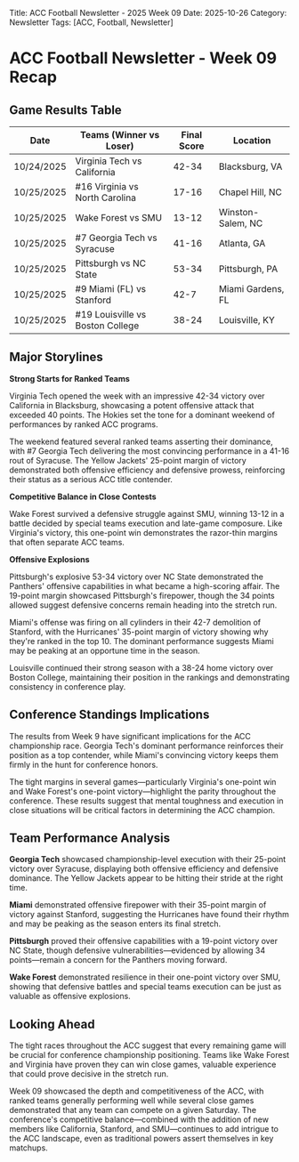 Title: ACC Football Newsletter - 2025 Week 09
Date: 2025-10-26
Category: Newsletter
Tags: [ACC, Football, Newsletter]
# ACC Football Newsletter - Week 09 Recap

## Game Results Table

| Date | Teams (Winner vs Loser) | Final Score | Location |
|------|-------------------------|-------------|----------|
| 10/24/2025 | Virginia Tech vs California | 42-34 | Blacksburg, VA |
| 10/25/2025 | #16 Virginia vs North Carolina | 17-16 | Chapel Hill, NC |
| 10/25/2025 | Wake Forest vs SMU | 13-12 | Winston-Salem, NC |
| 10/25/2025 | #7 Georgia Tech vs Syracuse | 41-16 | Atlanta, GA |
| 10/25/2025 | Pittsburgh vs NC State | 53-34 | Pittsburgh, PA |
| 10/25/2025 | #9 Miami (FL) vs Stanford | 42-7 | Miami Gardens, FL |
| 10/25/2025 | #19 Louisville vs Boston College | 38-24 | Louisville, KY |

## Major Storylines

**Strong Starts for Ranked Teams**

Virginia Tech opened the week with an impressive 42-34 victory over California in Blacksburg, showcasing a potent offensive attack that exceeded 40 points. The Hokies set the tone for a dominant weekend of performances by ranked ACC programs.

The weekend featured several ranked teams asserting their dominance, with #7 Georgia Tech delivering the most convincing performance in a 41-16 rout of Syracuse. The Yellow Jackets' 25-point margin of victory demonstrated both offensive efficiency and defensive prowess, reinforcing their status as a serious ACC title contender.

**Competitive Balance in Close Contests**

Wake Forest survived a defensive struggle against SMU, winning 13-12 in a battle decided by special teams execution and late-game composure. Like Virginia's victory, this one-point win demonstrates the razor-thin margins that often separate ACC teams.

**Offensive Explosions**

Pittsburgh's explosive 53-34 victory over NC State demonstrated the Panthers' offensive capabilities in what became a high-scoring affair. The 19-point margin showcased Pittsburgh's firepower, though the 34 points allowed suggest defensive concerns remain heading into the stretch run.

Miami's offense was firing on all cylinders in their 42-7 demolition of Stanford, with the Hurricanes' 35-point margin of victory showing why they're ranked in the top 10. The dominant performance suggests Miami may be peaking at an opportune time in the season.

Louisville continued their strong season with a 38-24 home victory over Boston College, maintaining their position in the rankings and demonstrating consistency in conference play.

## Conference Standings Implications

The results from Week 9 have significant implications for the ACC championship race. Georgia Tech's dominant performance reinforces their position as a top contender, while Miami's convincing victory keeps them firmly in the hunt for conference honors. 

The tight margins in several games—particularly Virginia's one-point win and Wake Forest's one-point victory—highlight the parity throughout the conference. These results suggest that mental toughness and execution in close situations will be critical factors in determining the ACC champion.

## Team Performance Analysis

**Georgia Tech** showcased championship-level execution with their 25-point victory over Syracuse, displaying both offensive efficiency and defensive dominance. The Yellow Jackets appear to be hitting their stride at the right time.

**Miami** demonstrated offensive firepower with their 35-point margin of victory against Stanford, suggesting the Hurricanes have found their rhythm and may be peaking as the season enters its final stretch.

**Pittsburgh** proved their offensive capabilities with a 19-point victory over NC State, though defensive vulnerabilities—evidenced by allowing 34 points—remain a concern for the Panthers moving forward.

**Wake Forest** demonstrated resilience in their one-point victory over SMU, showing that defensive battles and special teams execution can be just as valuable as offensive explosions.

## Looking Ahead

The tight races throughout the ACC suggest that every remaining game will be crucial for conference championship positioning. Teams like Wake Forest and Virginia have proven they can win close games, valuable experience that could prove decisive in the stretch run.

Week 09 showcased the depth and competitiveness of the ACC, with ranked teams generally performing well while several close games demonstrated that any team can compete on a given Saturday. The conference's competitive balance—combined with the addition of new members like California, Stanford, and SMU—continues to add intrigue to the ACC landscape, even as traditional powers assert themselves in key matchups.
